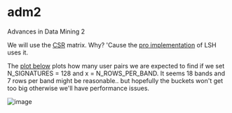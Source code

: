# adm2
Advances in Data Mining 2

We will use the [CSR](https://docs.scipy.org/doc/scipy/reference/generated/scipy.sparse.csr_matrix.html) matrix. Why? 'Cause the [pro implementation](https://github.com/brandonrobertz/SparseLSH/blob/main/sparselsh/lsh.py) of LSH uses it.

The [plot below](https://www.wolframalpha.com/input/?i=1205+*+%281+-+%281-.5%5Ex%29%5E%28256%2Fx%29%29+for+2+%3C+x+%3C+16) plots how many user pairs we are expected to find if we set N_SIGNATURES = 128 and x = N_ROWS_PER_BAND. It seems 18 bands and 7 rows per band might be reasonable.. but hopefully the buckets won't get too big otherwise we'll have performance issues.

![image](https://user-images.githubusercontent.com/44651818/143565102-5be2819c-240f-486c-a4e0-46ec831bd9fa.png)
